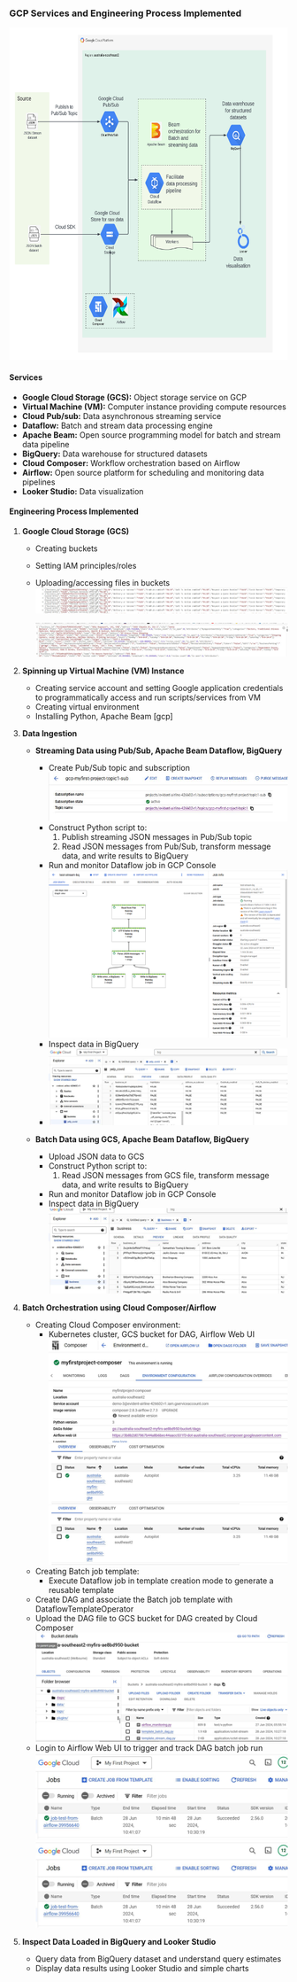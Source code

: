 ### GCP Services and Engineering Process Implemented
<img src="https://github.com/priyanka2212/ultralearning/blob/main/gcp-data-ingestion-pipeline/GCP%20Data%20Engineering%20Architecture%20Diagram.png" alt="GCP Data Engineering Architecture Diagram" width="750" height="600" />

#### Services

- **Google Cloud Storage (GCS):** Object storage service on GCP
- **Virtual Machine (VM):** Computer instance providing compute resources
- **Cloud Pub/sub:** Data asynchronous streaming service
- **Dataflow:** Batch and stream data processing engine
- **Apache Beam:** Open source programming model for batch and stream data pipeline
- **BigQuery:** Data warehouse for structured datasets
- **Cloud Composer:** Workflow orchestration based on Airflow
- **Airflow:** Open source platform for scheduling and monitoring data pipelines
- **Looker Studio:** Data visualization

#### Engineering Process Implemented

1. **Google Cloud Storage (GCS)**
   - Creating buckets
   - Setting IAM principles/roles
   - Uploading/accessing files in buckets
     ![GCS Source Data Stream - yelpdataset](https://github.com/priyanka2212/ultralearning/blob/main/gcp-data-ingestion-pipeline/images/GCS-Sourcedata-Stream-yelpdatasetjson.JPG)
     
     ![GCS Source Data Stream - businessjsondataset](https://github.com/priyanka2212/ultralearning/blob/main/gcp-data-ingestion-pipeline/images/GCS-Sourcedata-Batch-businessjson.JPG)

2. **Spinning up Virtual Machine (VM) Instance**
   - Creating service account and setting Google application credentials to programmatically access and run scripts/services from VM
   - Creating virtual environment
   - Installing Python, Apache Beam [gcp]

3. **Data Ingestion**
   - **Streaming Data using Pub/Sub, Apache Beam Dataflow, BigQuery**
     - Create Pub/Sub topic and subscription
     ![pubsub subscription](https://github.com/priyanka2212/ultralearning/blob/main/gcp-data-ingestion-pipeline/images/pubsub%20subscription.JPG)
     - Construct Python script to:
       1. Publish streaming JSON messages in Pub/Sub topic
       2. Read JSON messages from Pub/Sub, transform message data, and write results to BigQuery
     - Run and monitor Dataflow job in GCP Console
       ![Dataflow stream job](https://github.com/priyanka2212/ultralearning/blob/main/gcp-data-ingestion-pipeline/images/Dataflow%20-%20stream-job.png)
     - Inspect data in BigQuery
     -  ![Bigquery - stream data output](https://github.com/priyanka2212/ultralearning/blob/main/gcp-data-ingestion-pipeline/images/Bigquery-streamdata.JPG)
       
   - **Batch Data using GCS, Apache Beam Dataflow, BigQuery**
     - Upload JSON data to GCS
     - Construct Python script to:
       1. Read JSON messages from GCS file, transform message data, and write results to BigQuery
     - Run and monitor Dataflow job in GCP Console
     - Inspect data in BigQuery
       ![Bigquery - batch data output](https://github.com/priyanka2212/ultralearning/blob/main/gcp-data-ingestion-pipeline/images/Bigquery-batchdata.JPG)
      
4. **Batch Orchestration using Cloud Composer/Airflow**
   - Creating Cloud Composer environment:
     - Kubernetes cluster, GCS bucket for DAG, Airflow Web UI
       ![Cloud composer Env. config](https://github.com/priyanka2212/ultralearning/blob/main/gcp-data-ingestion-pipeline/images/Cloud%20composer%20-%20environment%20config.JPG)
       ![Kubernetes Cluster](https://github.com/priyanka2212/ultralearning/blob/main/gcp-data-ingestion-pipeline/images/Cloud%20composer%20-%20Kube%20cluster.JPG)
       ![Cloud composer airflow job](https://github.com/priyanka2212/ultralearning/blob/main/gcp-data-ingestion-pipeline/images/Cloud%20composer%20-%20Kube%20cluster.JPG) 
   - Creating Batch job template:
     - Execute Dataflow job in template creation mode to generate a reusable template
   - Create DAG and associate the Batch job template with DataflowTemplateOperator
   - Upload the DAG file to GCS bucket for DAG created by Cloud Composer
     ![GCS DAG Bucket](https://github.com/priyanka2212/ultralearning/blob/main/gcp-data-ingestion-pipeline/images/Cloud%20composer-%20DAG%20bucket.JPG) 
   - Login to Airflow Web UI to trigger and track DAG batch job run
   ![Dataflow Airflow batch job](https://github.com/priyanka2212/ultralearning/blob/main/gcp-data-ingestion-pipeline/images/Dataflow-Airflow-batch_job.JPG) 
   ![Dataflow Airflow batch job](https://github.com/priyanka2212/ultralearning/blob/main/gcp-data-ingestion-pipeline/images/Dataflow-Airflow-batch_job.JPG) 

5. **Inspect Data Loaded in BigQuery and Looker Studio**
   - Query data from BigQuery dataset and understand query estimates
   - Display data results using Looker Studio and simple charts
